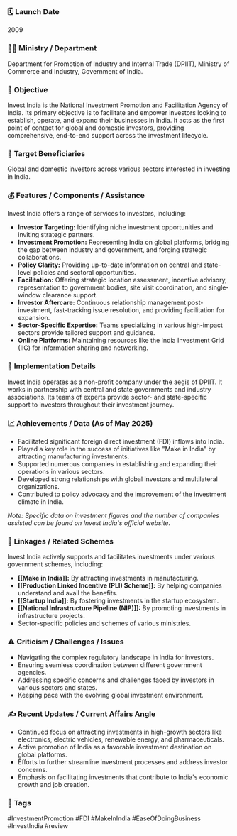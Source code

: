 

### 🗓️ **Launch Date**
2009

### 🧑‍🏫 **Ministry / Department**
Department for Promotion of Industry and Internal Trade (DPIIT), Ministry of Commerce and Industry, Government of India.

### 🎯 **Objective**
Invest India is the National Investment Promotion and Facilitation Agency of India. Its primary objective is to facilitate and empower investors looking to establish, operate, and expand their businesses in India. It acts as the first point of contact for global and domestic investors, providing comprehensive, end-to-end support across the investment lifecycle.

### 👥 **Target Beneficiaries**
Global and domestic investors across various sectors interested in investing in India.

### 💰 **Features / Components / Assistance**
Invest India offers a range of services to investors, including:

-   **Investor Targeting:** Identifying niche investment opportunities and inviting strategic partners.
-   **Investment Promotion:** Representing India on global platforms, bridging the gap between industry and government, and forging strategic collaborations.
-   **Policy Clarity:** Providing up-to-date information on central and state-level policies and sectoral opportunities.
-   **Facilitation:** Offering strategic location assessment, incentive advisory, representation to government bodies, site visit coordination, and single-window clearance support.
-   **Investor Aftercare:** Continuous relationship management post-investment, fast-tracking issue resolution, and providing facilitation for expansion.
-   **Sector-Specific Expertise:** Teams specializing in various high-impact sectors provide tailored support and guidance.
-   **Online Platforms:** Maintaining resources like the India Investment Grid (IIG) for information sharing and networking.

### 📍 **Implementation Details**
Invest India operates as a non-profit company under the aegis of DPIIT. It works in partnership with central and state governments and industry associations. Its teams of experts provide sector- and state-specific support to investors throughout their investment journey.

### 📈 **Achievements / Data** (As of May 2025)
-   Facilitated significant foreign direct investment (FDI) inflows into India.
-   Played a key role in the success of initiatives like "Make in India" by attracting manufacturing investments.
-   Supported numerous companies in establishing and expanding their operations in various sectors.
-   Developed strong relationships with global investors and multilateral organizations.
-   Contributed to policy advocacy and the improvement of the investment climate in India.

*Note: Specific data on investment figures and the number of companies assisted can be found on Invest India's official website.*

### 🧩 **Linkages / Related Schemes**
Invest India actively supports and facilitates investments under various government schemes, including:

-   **[[Make in India]]:** By attracting investments in manufacturing.
-   **[[Production Linked Incentive (PLI) Scheme]]:** By helping companies understand and avail the benefits.
-   **[[Startup India]]:** By fostering investments in the startup ecosystem.
-   **[[National Infrastructure Pipeline (NIP)]]:** By promoting investments in infrastructure projects.
-   Sector-specific policies and schemes of various ministries.

### ⚠️ **Criticism / Challenges / Issues**
-   Navigating the complex regulatory landscape in India for investors.
-   Ensuring seamless coordination between different government agencies.
-   Addressing specific concerns and challenges faced by investors in various sectors and states.
-   Keeping pace with the evolving global investment environment.

### ✍️ **Recent Updates / Current Affairs Angle**
-   Continued focus on attracting investments in high-growth sectors like electronics, electric vehicles, renewable energy, and pharmaceuticals.
-   Active promotion of India as a favorable investment destination on global platforms.
-   Efforts to further streamline investment processes and address investor concerns.
-   Emphasis on facilitating investments that contribute to India's economic growth and job creation.

### 🔗 **Tags**
#InvestmentPromotion #FDI #MakeInIndia #EaseOfDoingBusiness #InvestIndia
#review